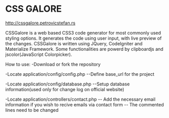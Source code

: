 # CSS GALORE
http://cssgalore.petrovicstefan.rs

CSSGalore is a web based CSS3 code generator for most commonly used styling options. It generates the code using user input, with live preview of the changes. CSSGalore is written using JQuery, CodeIgniter and Materialize Framework.  Some functionalities are powerd by clipboardjs and jscolor(JavaScript Colorpicker).

How to use:
-Download or fork the repository

-Locate application/config/config.php
  --Define base_url for the project
  
-Locate application/config/database.php
  --Setup database information(used only for change log on official website)
  
-Locate application/controllers/contact.php
  -- Add the necessary email information if you wish to recive emails via contact form
  -- The commented lines need to be changed
